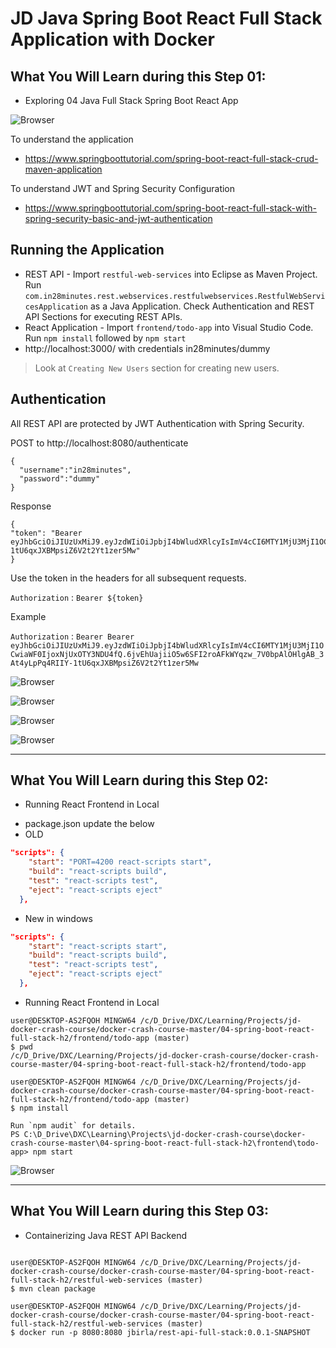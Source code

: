 # JD Java Spring Boot React Full Stack Application with Docker

## What You Will Learn during this Step 01:
- Exploring 04 Java Full Stack Spring Boot React App

![Browser](Images/react_00_architecture.png)

To understand the application
- https://www.springboottutorial.com/spring-boot-react-full-stack-crud-maven-application

To understand JWT and Spring Security Configuration
- https://www.springboottutorial.com/spring-boot-react-full-stack-with-spring-security-basic-and-jwt-authentication


## Running the Application

- REST API - Import `restful-web-services` into Eclipse as Maven Project. Run `com.in28minutes.rest.webservices.restfulwebservices.RestfulWebServicesApplication` as a Java Application. Check Authentication and REST API Sections for executing REST APIs.
- React Application - Import `frontend/todo-app` into Visual Studio Code. Run `npm install` followed by `npm start`
- http://localhost:3000/ with credentials in28minutes/dummy

> Look at  `Creating New Users` section for creating new users.

## Authentication

All REST API are protected by JWT Authentication with Spring Security. 

POST to http://localhost:8080/authenticate

```
{
  "username":"in28minutes",
  "password":"dummy"
}
```

Response
```
{
"token": "Bearer eyJhbGciOiJIUzUxMiJ9.eyJzdWIiOiJpbjI4bWludXRlcyIsImV4cCI6MTY1MjU3MjI1OCwiaWF0IjoxNjUxOTY3NDU4fQ.6jvEhUajiiO5w6SFI2roAFkWYqzw_7V0bpAlOHlgAB_3At4yLpPq4RIIY-1tU6qxJXBMpsiZ6V2t2Yt1zer5Mw"
}
```

Use the token in the headers for all subsequent requests.

`Authorization` : `Bearer ${token}`

Example 

`Authorization` : `Bearer Bearer eyJhbGciOiJIUzUxMiJ9.eyJzdWIiOiJpbjI4bWludXRlcyIsImV4cCI6MTY1MjU3MjI1OCwiaWF0IjoxNjUxOTY3NDU4fQ.6jvEhUajiiO5w6SFI2roAFkWYqzw_7V0bpAlOHlgAB_3At4yLpPq4RIIY-1tU6qxJXBMpsiZ6V2t2Yt1zer5Mw`



![Browser](Images/Screenshot_25.png)

![Browser](Images/Screenshot_26.png)

![Browser](Images/Screenshot_27.png)

![Browser](Images/Screenshot_28.png)

---
## What You Will Learn during this Step 02:
- Running React Frontend in Local
* package.json update the below 
* OLD
```json
"scripts": {
    "start": "PORT=4200 react-scripts start",
    "build": "react-scripts build",
    "test": "react-scripts test",
    "eject": "react-scripts eject"
  },
```
* New in windows

```json
"scripts": {
    "start": "react-scripts start",
    "build": "react-scripts build",
    "test": "react-scripts test",
    "eject": "react-scripts eject"
  },
```

- Running React Frontend in Local

```
user@DESKTOP-AS2FQOH MINGW64 /c/D_Drive/DXC/Learning/Projects/jd-docker-crash-course/docker-crash-course-master/04-spring-boot-react-full-stack-h2/frontend/todo-app (master)
$ pwd
/c/D_Drive/DXC/Learning/Projects/jd-docker-crash-course/docker-crash-course-master/04-spring-boot-react-full-stack-h2/frontend/todo-app

user@DESKTOP-AS2FQOH MINGW64 /c/D_Drive/DXC/Learning/Projects/jd-docker-crash-course/docker-crash-course-master/04-spring-boot-react-full-stack-h2/frontend/todo-app (master)
$ npm install

Run `npm audit` for details.
PS C:\D_Drive\DXC\Learning\Projects\jd-docker-crash-course\docker-crash-course-master\04-spring-boot-react-full-stack-h2\frontend\todo-app> npm start

```

![Browser](Images/Screenshot_29.png)

---
## What You Will Learn during this Step 03:
- Containerizing Java REST API Backend


```docker

user@DESKTOP-AS2FQOH MINGW64 /c/D_Drive/DXC/Learning/Projects/jd-docker-crash-course/docker-crash-course-master/04-spring-boot-react-full-stack-h2/restful-web-services (master)
$ mvn clean package

user@DESKTOP-AS2FQOH MINGW64 /c/D_Drive/DXC/Learning/Projects/jd-docker-crash-course/docker-crash-course-master/04-spring-boot-react-full-stack-h2/restful-web-services (master)
$ docker run -p 8080:8080 jbirla/rest-api-full-stack:0.0.1-SNAPSHOT


```